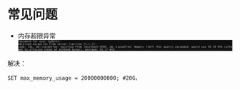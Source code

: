 # 常见问题

* 内存超限异常
![image](images/problem1.png)

解决：
```
SET max_memory_usage = 20000000000; #20G，
```
